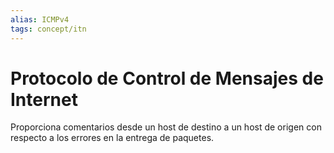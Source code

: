 ```yaml
---
alias: ICMPv4
tags: concept/itn
---
```

# Protocolo de Control de Mensajes de Internet

Proporciona comentarios desde un host de destino a un host de origen con respecto a los errores en la entrega de paquetes.
